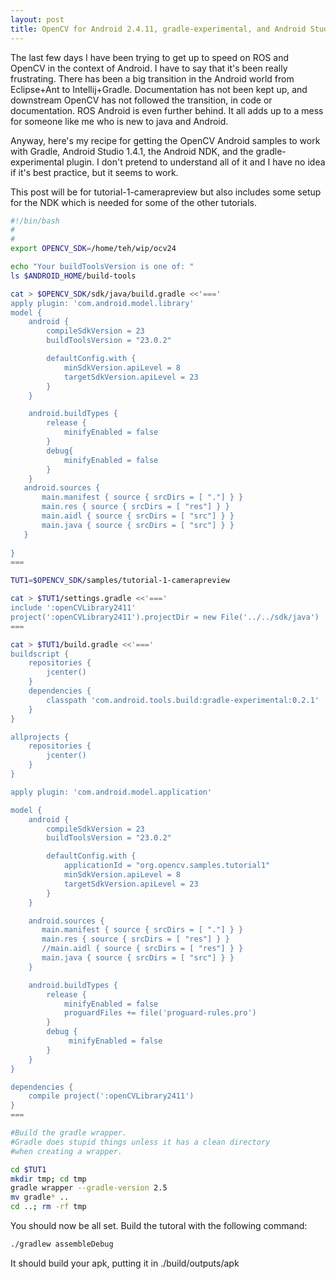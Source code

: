 ```yaml
---
layout: post
title: OpenCV for Android 2.4.11, gradle-experimental, and Android Studio 1.4.1
---
```


The last few days I have been trying to get up to speed on ROS and OpenCV in the context
of Android. I have to say that it's been really frustrating. There has been a big
transition in the Android world from Eclipse+Ant to Intellij+Gradle. Documentation has
not been kept up, and downstream OpenCV has not followed the transition, in code or documentation. ROS Android is even further behind. It all adds up to a mess for someone like
me who is new to java and Android. 

Anyway, here's my recipe for getting the OpenCV Android samples to work with Gradle, Android Studio 1.4.1, the Android NDK, and the gradle-experimental plugin. I don't pretend to understand all of it and I have no idea if it's best practice, but it seems to work. 

This post will be for tutorial-1-camerapreview but also includes some setup for the NDK which is needed for some of the other tutorials.

```bash
#!/bin/bash
#
#
export OPENCV_SDK=/home/teh/wip/ocv24

echo "Your buildToolsVersion is one of: "
ls $ANDROID_HOME/build-tools

cat > $OPENCV_SDK/sdk/java/build.gradle <<'==='
apply plugin: 'com.android.model.library'
model {
    android {
        compileSdkVersion = 23
        buildToolsVersion = "23.0.2"

        defaultConfig.with {
            minSdkVersion.apiLevel = 8
            targetSdkVersion.apiLevel = 23
        }
    }

    android.buildTypes {
        release {
            minifyEnabled = false
        }
        debug{
            minifyEnabled = false
        }
    }
   android.sources {
       main.manifest { source { srcDirs = [ "."] } } 
       main.res { source { srcDirs = [ "res"] } } 
       main.aidl { source { srcDirs = [ "src"] } } 
       main.java { source { srcDirs = [ "src"] } } 
   }
 
}
===

TUT1=$OPENCV_SDK/samples/tutorial-1-camerapreview

cat > $TUT1/settings.gradle <<'==='
include ':openCVLibrary2411'
project(':openCVLibrary2411').projectDir = new File('../../sdk/java')
===

cat > $TUT1/build.gradle <<'==='
buildscript {
    repositories {
        jcenter()
    }
    dependencies {
        classpath 'com.android.tools.build:gradle-experimental:0.2.1'
    }
}

allprojects {
    repositories {
        jcenter()
    }
}

apply plugin: 'com.android.model.application'

model {
    android {
        compileSdkVersion = 23
        buildToolsVersion = "23.0.2"

        defaultConfig.with {
            applicationId = "org.opencv.samples.tutorial1"
            minSdkVersion.apiLevel = 8
            targetSdkVersion.apiLevel = 23
        }
    }

    android.sources {
       main.manifest { source { srcDirs = [ "."] } }
       main.res { source { srcDirs = [ "res"] } }   
       //main.aidl { source { srcDirs = [ "res"] } }   
       main.java { source { srcDirs = [ "src"] } }
    } 

    android.buildTypes {
        release {
            minifyEnabled = false
            proguardFiles += file('proguard-rules.pro')
        }
        debug {
             minifyEnabled = false
        }
    }
}

dependencies {
    compile project(':openCVLibrary2411')
}
===

#Build the gradle wrapper. 
#Gradle does stupid things unless it has a clean directory
#when creating a wrapper.

cd $TUT1
mkdir tmp; cd tmp
gradle wrapper --gradle-version 2.5
mv gradle* ..
cd ..; rm -rf tmp

```

You should now be all set. Build the tutoral with the following command:

```bash
./gradlew assembleDebug
```

It should build your apk, putting it in ./build/outputs/apk



